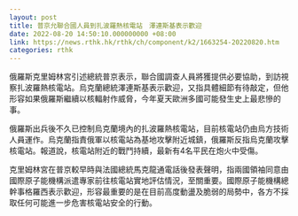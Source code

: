 ```yaml
---
layout: post
title: 普京允聯合國人員到扎波羅熱核電站　澤連斯基表示歡迎
date: 2022-08-20 14:50:10.000000000 +08:00
link: https://news.rthk.hk/rthk/ch/component/k2/1663254-20220820.htm
categories: rthk
---
```


俄羅斯克里姆林宮引述總統普京表示，聯合國調查人員將獲提供必要協助，到訪視察扎波羅熱核電站。烏克蘭總統澤連斯基表示歡迎，又指具體細節有待敲定，但他形容如果俄羅斯繼續以核輻射作威脅，今年夏天歐洲多國可能發生史上最悲慘的事。

俄羅斯出兵後不久已控制烏克蘭境內的扎波羅熱核電站，目前核電站仍由烏方技術人員運作。烏克蘭指責俄軍以核電站為基地攻擊附近城鎮，俄羅斯反指烏克蘭攻擊核電站。報道說，核電站附近的戰鬥持續，最新有4名平民在炮火中受傷。

克里姆林宮在普京較早時與法國總統馬克龍通電話後發表聲明，指兩國領袖同意由國際原子能機構派遣專家前往核電站實地評估情況，至關重要。國際原子能機構總幹事格羅西表示歡迎，形容最重要的是在目前高度動盪及脆弱的局勢中，各方不採取任何可能進一步危害核電站安全的行動。
